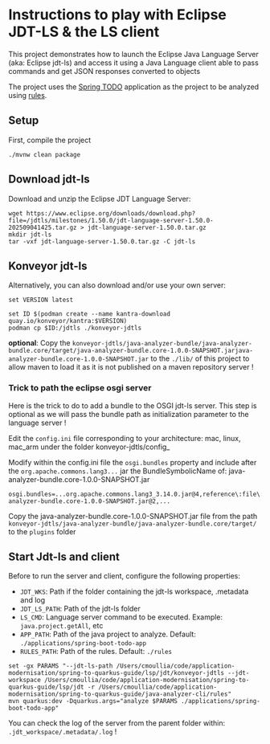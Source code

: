 # Instructions to play with Eclipse JDT-LS & the LS client

This project demonstrates how to launch the Eclipse Java Language Server (aka: Eclipse jdt-ls) and access it using a Java Language client able to pass commands and get JSON responses converted to objects

The project uses the [Spring TODO](../applications/spring-boot-todo-app) application as the project to be analyzed using [rules](rules).

## Setup

First, compile the project

```shell
./mvnw clean package
```

## Download jdt-ls

Download and unzip the Eclipse JDT Language Server:

```shell
wget https://www.eclipse.org/downloads/download.php?file=/jdtls/milestones/1.50.0/jdt-language-server-1.50.0-202509041425.tar.gz > jdt-language-server-1.50.0.tar.gz
mkdir jdt-ls
tar -vxf jdt-language-server-1.50.0.tar.gz -C jdt-ls
```

## Konveyor jdt-ls

Alternatively, you can also download and/or use your own server:
```shell
set VERSION latest

set ID $(podman create --name kantra-download quay.io/konveyor/kantra:$VERSION)
podman cp $ID:/jdtls ./konveyor-jdtls
```

**optional**: Copy the `konveyor-jdtls/java-analyzer-bundle/java-analyzer-bundle.core/target/java-analyzer-bundle.core-1.0.0-SNAPSHOT.jarjava-analyzer-bundle.core-1.0.0-SNAPSHOT.jar` to the `./lib/` of this project to allow maven to load it as it is not published on a maven repository server !

### Trick to path the eclipse osgi server

Here is the trick to do to add a bundle to the OSGI jdt-ls server. This step is optional as we will pass the bundle path as initialization parameter to the language server !

Edit the `config.ini` file corresponding to your architecture: mac, linux, mac_arm under the folder konveyor-jdtls/config_<ARCH>

Modify within the config.ini file the `osgi.bundles` property and include after the `org.apache.commons.lang3...` jar the BundleSymbolicName of: java-analyzer-bundle.core-1.0.0-SNAPSHOT.jar
```text
osgi.bundles=...org.apache.commons.lang3_3.14.0.jar@4,reference\:file\:java-analyzer-bundle.core-1.0.0-SNAPSHOT.jar@2,...
```

Copy the java-analyzer-bundle.core-1.0.0-SNAPSHOT.jar file from the path `konveyor-jdtls/java-analyzer-bundle/java-analyzer-bundle.core/target/` to the `plugins` folder

## Start Jdt-ls and client

Before to run the server and client, configure the following properties:
- `JDT_WKS`: Path if the folder containing the jdt-ls workspace, .metadata and log
- `JDT_LS_PATH`: Path of the jdt-ls folder
- `LS_CMD`: Language server command to be executed. Example: `java.project.getAll`, etc
- `APP_PATH`: Path of the java project to analyze. Default: `./applications/spring-boot-todo-app`
- `RULES_PATH`: Path of the rules. Default: `./rules`

```shell
set -gx PARAMS "--jdt-ls-path /Users/cmoullia/code/application-modernisation/spring-to-quarkus-guide/lsp/jdt/konveyor-jdtls --jdt-workspace /Users/cmoullia/code/application-modernisation/spring-to-quarkus-guide/lsp/jdt -r /Users/cmoullia/code/application-modernisation/spring-to-quarkus-guide/java-analyzer-cli/rules"
mvn quarkus:dev -Dquarkus.args="analyze $PARAMS ./applications/spring-boot-todo-app"
```
You can check the log of the server from the parent folder within: `.jdt_workspace/.metadata/.log` !